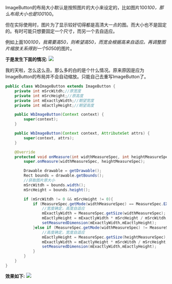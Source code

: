 ImageButton的布局大小默认是按照图片的大小来设定的，比如图片100*100，那么布局大小也是100*100。

但在实际使用时，图片为了显示较好切得都是高清大一点的图。而大小也不是固定的。有时可能只想要固定一个尺寸，而另一个去自适应。

例如上面100*100，我需要高50，则希望高50，而宽会根据高来自适应。再调整图片缩放关系得到一个50*50的图片。

**于是发生下面的情况:**
![](http://osswb.oss-cn-shanghai.aliyuncs.com/image/20160824103704.jpg)

我的天啦，怎么这么丑。那么多的白的是个什么情况。原来原因是应为ImageButton的布局并不会自动缩放。只能自己去重写ImageButton了。

```java
public class WbImageButton extends ImageButton {
    private int mSrcWitdh;//原宽度
    private int mSrcHeight;//原高度
    private int mExactlyWidth;//期望宽度
    private int mEactlyHeight;//期望高度

    public WbImageButton(Context context) {
        super(context);
    }

    public WbImageButton(Context context, AttributeSet attrs) {
        super(context, attrs);
    }

    @Override
    protected void onMeasure(int widthMeasureSpec, int heightMeasureSpec) {
        super.onMeasure(widthMeasureSpec, heightMeasureSpec);

        Drawable drawable = getDrawable();
        Rect bounds = drawable.getBounds();
        //获取图片原大小
        mSrcWitdh = bounds.width();
        mSrcHeight = bounds.height();

        if (mSrcWitdh != 0 && mSrcHeight != 0){
            if (MeasureSpec.getMode(widthMeasureSpec) == MeasureSpec.EXACTLY && MeasureSpec.getMode(heightMeasureSpec) != MeasureSpec.EXACTLY){
                //宽度确定，高度自适应
                mExactlyWidth = MeasureSpec.getSize(widthMeasureSpec);
                mEactlyHeight = mExactlyWidth * mSrcHeight / mSrcWitdh;
                setMeasuredDimension(mExactlyWidth,mEactlyHeight);
            }else if (MeasureSpec.getMode(widthMeasureSpec) != MeasureSpec.EXACTLY && MeasureSpec.getMode(heightMeasureSpec) == MeasureSpec.EXACTLY){
                //高度确定，宽度自适应
                mEactlyHeight = MeasureSpec.getSize(heightMeasureSpec);
                mExactlyWidth = mEactlyHeight * mSrcWitdh / mSrcHeight;
                setMeasuredDimension(mExactlyWidth,mEactlyHeight);
            }
        }
    }
}

```
**效果如下:**
![](http://osswb.oss-cn-shanghai.aliyuncs.com/image/20160824103603.jpg)

